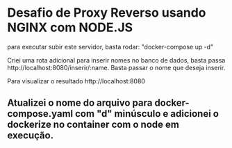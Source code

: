 # Desafio de Proxy Reverso usando NGINX com NODE.JS

para executar subir este servidor, basta rodar: "docker-compose up -d"

Criei uma rota adicional para inserir nomes no banco de dados, basta passa http://localhost:8080/inserir/:name.
Basta passar o nome que deseja inserir. 

Para visualizar o resultado http://localhost:8080

## Atualizei o nome do arquivo para docker-compose.yaml com "d" minúsculo e adicionei o dockerize no container com o node em execução. 
